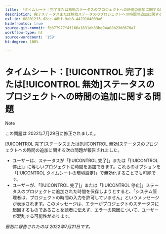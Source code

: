 ```yaml
---
title: 「タイムシート：完了または無効ステータスのプロジェクトへの時間の追加に関する問題」
description: 完了ステータスまたは無効ステータスのプロジェクトへの時間の追加に関する様々な問題が報告されました。
exl-id: 688012f3-d2cc-48bf-9ab8-4429104009a6
hidefromtoc: true
source-git-commit: fb377977f4f166a1631eb33be94a88b23d8676a7
workflow-type: ht
source-wordcount: '159'
ht-degree: 100%

---
```


# タイムシート：[!UICONTROL 完了]または[!UICONTROL 無効]ステータスのプロジェクトへの時間の追加に関する問題

>[!NOTE]
>
>この問題は 2022年7月29日に修正されました。

[!UICONTROL 完了]ステータスまたは[!UICONTROL 無効]ステータスのプロジェクトへの時間の追加に関する次の問題が報告されました。

* ユーザーは、ステータスが「[!UICONTROL 完了]」または「[!UICONTROL 停止]」に等しいプロジェクトに時間を追加できます。これらのオプションを「[!UICONTROL タイムシートの環境設定]」で無効化することでも可能です。
* ユーザーが、「[!UICONTROL 完了]」または「[!UICONTROL 停止]」ステータスのプロジェクトに追加された時間を保存しようとすると、「システム管理者は、プロジェクトの時間の入力を許可していません」というメッセージが表示されます。このメッセージは、エラーがプロジェクトのステータスに起因するものであることを読者に伝えず、エラーの原因について、ユーザーが混乱する可能性があります。

_最初に報告されたのは 2022年7月21日です。_
